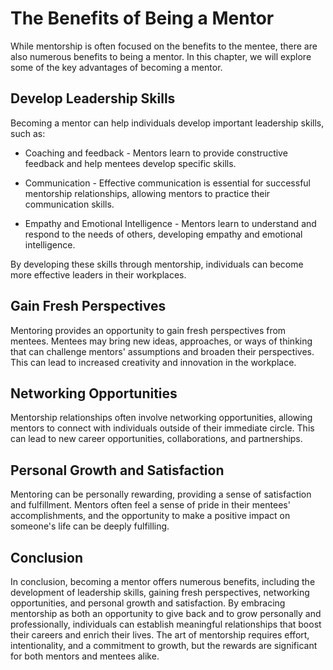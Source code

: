 The Benefits of Being a Mentor
============================================================

While mentorship is often focused on the benefits to the mentee, there are also numerous benefits to being a mentor. In this chapter, we will explore some of the key advantages of becoming a mentor.

Develop Leadership Skills
-------------------------

Becoming a mentor can help individuals develop important leadership skills, such as:

* Coaching and feedback - Mentors learn to provide constructive feedback and help mentees develop specific skills.

* Communication - Effective communication is essential for successful mentorship relationships, allowing mentors to practice their communication skills.

* Empathy and Emotional Intelligence - Mentors learn to understand and respond to the needs of others, developing empathy and emotional intelligence.

By developing these skills through mentorship, individuals can become more effective leaders in their workplaces.

Gain Fresh Perspectives
-----------------------

Mentoring provides an opportunity to gain fresh perspectives from mentees. Mentees may bring new ideas, approaches, or ways of thinking that can challenge mentors' assumptions and broaden their perspectives. This can lead to increased creativity and innovation in the workplace.

Networking Opportunities
------------------------

Mentorship relationships often involve networking opportunities, allowing mentors to connect with individuals outside of their immediate circle. This can lead to new career opportunities, collaborations, and partnerships.

Personal Growth and Satisfaction
--------------------------------

Mentoring can be personally rewarding, providing a sense of satisfaction and fulfillment. Mentors often feel a sense of pride in their mentees' accomplishments, and the opportunity to make a positive impact on someone's life can be deeply fulfilling.

Conclusion
----------

In conclusion, becoming a mentor offers numerous benefits, including the development of leadership skills, gaining fresh perspectives, networking opportunities, and personal growth and satisfaction. By embracing mentorship as both an opportunity to give back and to grow personally and professionally, individuals can establish meaningful relationships that boost their careers and enrich their lives. The art of mentorship requires effort, intentionality, and a commitment to growth, but the rewards are significant for both mentors and mentees alike.
